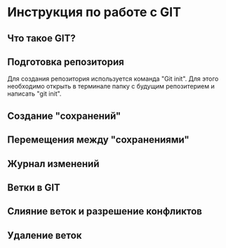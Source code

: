 # Инструкция по работе с GIT

## Что такое GIT? 

## Подготовка репозитория
Для создания репозитория используется команда "Git init". Для этого необходимо открыть в терминале папку с будущим репозитерием и написать "git init".


## Создание "сохранений"

## Перемещения между "сохранениями"

## Журнал изменений

## Ветки в GIT

## Слияние веток и разрешение конфликтов

## Удаление веток